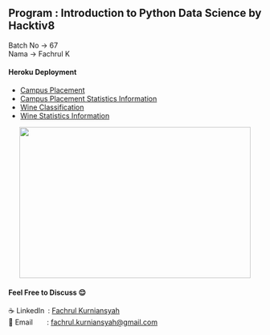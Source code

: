 ## Program : Introduction to Python Data Science by Hacktiv8
        
Batch No &rarr; 67<br>
Nama &rarr; Fachrul K


#### Heroku Deployment
* [Campus Placement](https://h8-random-forest.herokuapp.com/)
* [Campus Placement Statistics Information](https://h8-random-forest.herokuapp.com/pandas_profiling)
* [Wine Classification](https://red-wine-fchrulk.herokuapp.com/)
* [Wine Statistics Information](https://red-wine-fchrulk.herokuapp.com/wine_stats)

<p align="center">
  <img width="460" height="300" src="https://c.tenor.com/ANpny5mUNncAAAAi/work-smart-play-hard.gif">
</p>

#### Feel Free to Discuss :relieved:
:coffee: LinkedIn&ensp;: [Fachrul Kurniansyah](https://www.linkedin.com/in/fchrulk)<br>
:e-mail: Email&ensp;&ensp;&ensp;&ensp;: fachrul.kurniansyah@gmail.com
